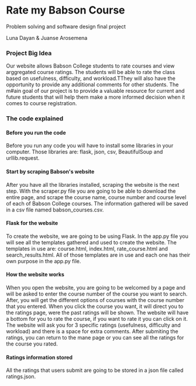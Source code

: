 # Rate my Babson Course
Problem solving and software design final project

Luna Dayan & Juanse Arosemena

### Project Big Idea
Our website allows Babson College students to rate courses and view arggregated course ratings. The students will be able to rate the class based on usefulness, difficulty, and workload.TThey will also have the opportunity to provide any additional comments for other students. The m#ain goal of our project is to provide a valuable resource for current and future students that will help them make a more informed decision when it comes to course registration.

### The code explained
#### Before you run the code
Before you run any code you will have to install some libraries in your computer. Those libraries are: flask, json, csv, BeautifulSoup and urllib.request. 

#### Start by scraping Babson's website 
After you have all the libraries installed, scraping the website is the next step. With the scraper.py file you are going to be able to download the entire page, and scrape the course name, course number and course level of each of Babson College courses. The information gathered will be saved in a csv file named babson_courses.csv.

#### Flask for the website
To create the website, we are going to be using Flask. In the app.py file you will see all the templates gathered and used to create the website. The templates in use are: course.html, index.html, rate_course.html and search_results.html. All of those templates are in use and each one has their own purpose in the app.py file. 

#### How the website works
When you open the website, you are going to be welcomed by a page and will be asked to enter the course number of the course you want to search. After, you will get the different options of courses with the course number that you entered. When you click the course you want, it will direct you to the ratings page, were the past ratings will be shown. The website will have a bottom for you to rate the course, if you want to rate it you can click on it. The website will ask you for 3 specific ratings (usefulness, difficulty and workload) and there is a space for extra comments. After submiting the ratings, you can return to the mane page or you can see all the ratings for the course you rated. 

#### Ratings information stored
All the ratings that users submit are going to be stored in a json file called ratings.json.
